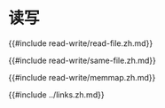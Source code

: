 
# 读写

{{#include read-write/read-file.zh.md}}

{{#include read-write/same-file.zh.md}}

{{#include read-write/memmap.zh.md}}

{{#include ../links.zh.md}}
